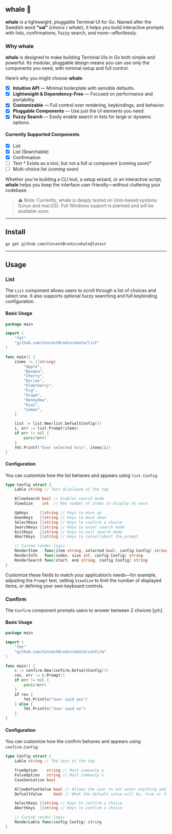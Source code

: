 ## whale 🐋

**whale** is a lightweight, pluggable Terminal UI for Go.
Named after the Swedish word **“val”** (*choice* / *whale*), it helps you build interactive prompts with lists, confirmations, fuzzy search, and more—effortlessly.

### Why whale

**whale** is designed to make building Terminal UIs in Go both simple and powerful.
Its modular, pluggable design means you can use only the components you need, with minimal setup and full control.

Here’s why you might choose **whale**:

* [x] **Intuitive API** — Minimal boilerplate with sensible defaults.
* [x] **Lightweight & Dependency-Free** — Focused on performance and portability.
* [x] **Customizable** — Full control over rendering, keybindings, and behavior.
* [x] **Pluggable Components** — Use just the UI elements you need.
* [x] **Fuzzy Search** — Easily enable search in lists for large or dynamic options.

#### Currently Supported Components

* [x] List
* [x] List (Searchable)
* [x] Confirmation
* [ ] Text * Exists as a tool, but not a full ui component (coming soon)*
* [ ] Multi-choice list *(coming soon)*

Whether you're building a CLI tool, a setup wizard, or an interactive script, **whale** helps you keep the interface user-friendly—without cluttering your codebase.

> ⚠️ Note: Currently, whale is deeply tested on Unix-based systems (Linux and macOS). Full Windows support is planned and will be available soon.

---

## Install
```bash
go get github.com/VincentBrodin/whale@latest
```

---

## Usage

### List

The `List` component allows users to scroll through a list of choices and select one. It also supports optional fuzzy searching and full keybinding configuration.

#### Basic Usage

```go
package main

import (
	"fmt"
	"github.com/VincentBrodin/whale/list"
)

func main() {
	items := []string{
		"Apple",
		"Banana",
		"Cherry",
		"Durian",
		"Elderberry",
		"Fig",
		"Grape",
		"Honeydew",
		"Kiwi",
		"Lemon",
	}

	list := list.New(list.DefualtConfig())
	i, err := list.Prompt(items)
	if err != nil {
		panic(err)
	}
	fmt.Printf("User selected %s\n", items[i])
}
```

#### Configuration

You can customize how the list behaves and appears using `list.Config`:

```go
type Config struct {
	Lable string // Text displayed at the top

	AllowSearch bool // Enables search mode
	ViewSize    int  // Max number of items to display at once

	UpKeys     []string // Keys to move up
	DownKeys   []string // Keys to move down
	SelectKeys []string // Keys to confirm a choice
	SearchKeys []string // Keys to enter search mode
	ExitKeys   []string // Keys to exit search mode
	AbortKeys  []string // Keys to cancel/abort the prompt

	// Custom render logic
	RenderItem   func(item string, selected bool, config Config) string
	RenderInfo   func(index, size int, config Config) string
	RenderSearch func(start, end string, config Config) string
}
```

Customize these fields to match your application’s needs—for example, adjusting the `Prompt` text, setting `ViewSize` to limit the number of displayed items,
or defining your own keyboard controls.

### Confirm

The `Confirm` component prompts users to answer between 2 choices [y/n].

#### Basic Usage
```go
package main

import (
	"fmt"
	"github.com/VincentBrodin/whale/confirm"
)

func main() {
	c := confirm.New(confirm.DefualtConfig())
	res, err := c.Prompt()
	if err != nil {
		panic(err)
	}
	if res {
		fmt.Println("User said yes")
	} else {
		fmt.Println("User said no")
	}
}
```

#### Configuration

You can customize how the confirm behaves and appears using `confirm.Config`:

```go
type Config struct {
	Lable string // The text at the top

	TrueOption    string // Most commanly y
	FalseOption   string // Most commanly n
	CaseSensative bool

	AllowDefuatValue bool // Allows the user to not enter anything and the defulat value will be used
	DefualtValue     bool // What the defualt value will be, true or false

	SelectKeys []string // Keys to confirm a choice
	AbortKeys  []string // Keys to confirm a choice

    // Custom render logic
	RenderLable func(config Config) string
}
```
<!-- <p align="center"> -->
<!--   <img src="https://github.com/VincentBrodin/whale/assets/demo/list.gif" width="600" alt="Whale List Demo"> -->
<!-- </p> -->
